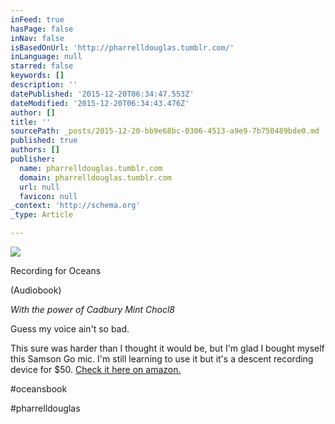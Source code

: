 ```yaml
---
inFeed: true
hasPage: false
inNav: false
isBasedOnUrl: 'http://pharrelldouglas.tumblr.com/'
inLanguage: null
starred: false
keywords: []
description: ''
datePublished: '2015-12-20T06:34:47.553Z'
dateModified: '2015-12-20T06:34:43.476Z'
author: []
title: ''
sourcePath: _posts/2015-12-20-bb9e68bc-0306-4513-a9e9-7b750489bde0.md
published: true
authors: []
publisher:
  name: pharrelldouglas.tumblr.com
  domain: pharrelldouglas.tumblr.com
  url: null
  favicon: null
_context: 'http://schema.org'
_type: Article

---
```

![](https://the-grid-user-content.s3-us-west-2.amazonaws.com/f86416c3-11a5-44d2-b615-25299bddc7d2.jpg)

Recording for Oceans

(Audiobook)

_With the power of Cadbury Mint Chocl8_

Guess my voice ain't so bad.

This sure was harder than I thought it would be, but I'm glad I bought myself this Samson Go mic. I'm still learning to use it but it's a descent recording device for $50\. [Check it here on amazon.][0]

\#oceansbook

\#pharrelldouglas

[0]: http://www.amazon.ca/Samson-Compact-Microphone-Plug-Play/dp/B001R76D42/ref=sr_1_fkmr1_1?ie=UTF8&qid=1450590204&sr=8-1-fkmr1&keywords=samson+go+pro+mic